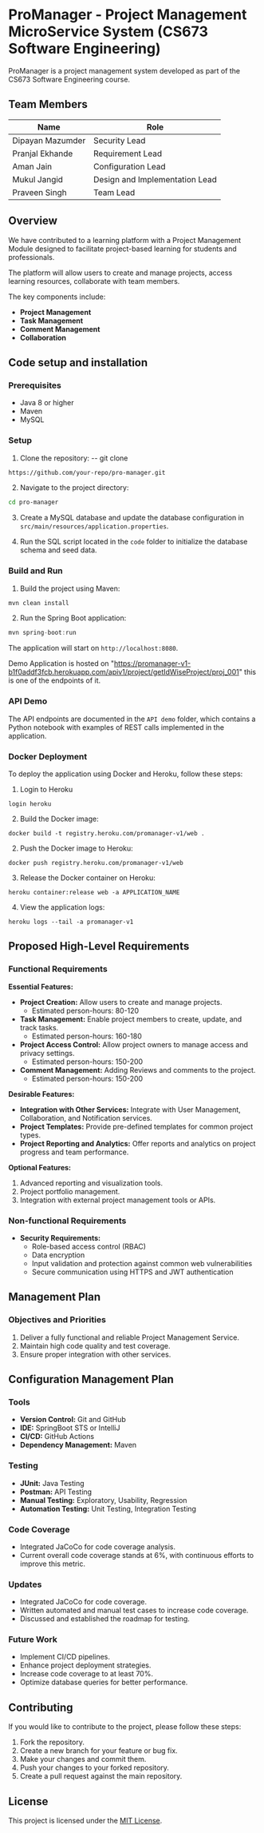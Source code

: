 # ProManager - Project Management MicroService System (CS673 Software Engineering)

ProManager is a project management system developed as part of the CS673 Software Engineering course.


## Team Members

| **Name**            | **Role**                          |
|---------------------|-----------------------------------|
| Dipayan Mazumder    | Security Lead                     | 
| Pranjal Ekhande     | Requirement Lead                  | 
| Aman Jain           | Configuration Lead                | 
| Mukul Jangid        | Design and Implementation Lead    | 
| Praveen Singh       | Team Lead                         | 

## Overview

We have contributed to a learning platform with a Project Management Module designed to facilitate project-based learning for students and professionals. 

The platform will allow users to create and manage projects, access learning resources, collaborate with team members. 

The key components include:
- **Project Management**
- **Task Management**
- **Comment Management**
- **Collaboration**

## Code setup and installation
### Prerequisites

- Java 8 or higher
- Maven
- MySQL

### Setup

1. Clone the repository:
-- git clone
```bash
https://github.com/your-repo/pro-manager.git
```
2. Navigate to the project directory:
```bash
cd pro-manager
```
3. Create a MySQL database and update the database configuration in `src/main/resources/application.properties`.

4. Run the SQL script located in the `code` folder to initialize the database schema and seed data.


### Build and Run

1. Build the project using Maven:
```java
mvn clean install
```
2. Run the Spring Boot application:
```java
mvn spring-boot:run
```
The application will start on `http://localhost:8080`.

Demo Application is hosted on "https://promanager-v1-b1f0addf3fcb.herokuapp.com/apiv1/project/getIdWiseProject/proj_001" this is one of the endpoints of it.

### API Demo

The API endpoints are documented in the `API demo` folder, which contains a Python notebook with examples of REST calls implemented in the application.

### Docker Deployment

To deploy the application using Docker and Heroku, follow these steps:

1. Login to Heroku
```
login heroku
```
2. Build the Docker image:
```
docker build -t registry.heroku.com/promanager-v1/web .
```
2. Push the Docker image to Heroku:
```
docker push registry.heroku.com/promanager-v1/web
```
3. Release the Docker container on Heroku:
```
heroku container:release web -a APPLICATION_NAME
```
4. View the application logs:
```
heroku logs --tail -a promanager-v1
```


## Proposed High-Level Requirements

### Functional Requirements

**Essential Features:**

- **Project Creation:** Allow users to create and manage projects.
  - Estimated person-hours: 80-120
- **Task Management:** Enable project members to create, update, and track tasks.
  - Estimated person-hours: 160-180
- **Project Access Control:** Allow project owners to manage access and privacy settings.
  - Estimated person-hours: 150-200
- **Comment Management:** Adding Reviews and comments to the project.
  - Estimated person-hours: 150-200

**Desirable Features:**

- **Integration with Other Services:** Integrate with User Management, Collaboration, and Notification services.
- **Project Templates:** Provide pre-defined templates for common project types.
- **Project Reporting and Analytics:** Offer reports and analytics on project progress and team performance.

**Optional Features:**

1. Advanced reporting and visualization tools.
2. Project portfolio management.
3. Integration with external project management tools or APIs.

### Non-functional Requirements

- **Security Requirements:**
  - Role-based access control (RBAC)
  - Data encryption
  - Input validation and protection against common web vulnerabilities
  - Secure communication using HTTPS and JWT authentication

## Management Plan

### Objectives and Priorities

1. Deliver a fully functional and reliable Project Management Service.
2. Maintain high code quality and test coverage.
3. Ensure proper integration with other services.

## Configuration Management Plan

### Tools

- **Version Control:** Git and GitHub
- **IDE:** SpringBoot STS or IntelliJ
- **CI/CD:** GitHub Actions
- **Dependency Management:** Maven

### Testing

- **JUnit:** Java Testing
- **Postman:** API Testing
- **Manual Testing:** Exploratory, Usability, Regression
- **Automation Testing:** Unit Testing, Integration Testing


### Code Coverage

- Integrated JaCoCo for code coverage analysis.
- Current overall code coverage stands at 6%, with continuous efforts to improve this metric.

### Updates

- Integrated JaCoCo for code coverage.
- Written automated and manual test cases to increase code coverage.
- Discussed and established the roadmap for testing.

### Future Work

- Implement CI/CD pipelines.
- Enhance project deployment strategies.
- Increase code coverage to at least 70%.
- Optimize database queries for better performance.

## Contributing

If you would like to contribute to the project, please follow these steps:

1. Fork the repository.
2. Create a new branch for your feature or bug fix.
3. Make your changes and commit them.
4. Push your changes to your forked repository.
5. Create a pull request against the main repository.

## License

This project is licensed under the [MIT License](LICENSE).
